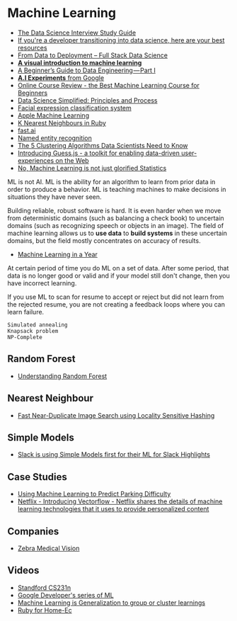 # Machine Learning

* [The Data Science Interview Study Guide](https://medium.com/better-programming/the-data-science-interview-study-guide-c3824cb76c2e)
* [If you're a developer transitioning into data science, here are your best resources](https://medium.freecodecamp.org/if-youre-a-developer-transitioning-into-data-science-here-are-your-best-resources-c31928b53cd1)
* [From Data to Deployment – Full Stack Data Science](http://engineering.indeedblog.com/talks/data-to-deployment/)
* [**A visual introduction to machine learning**](http://www.r2d3.us/visual-intro-to-machine-learning-part-1/)
* [A Beginner’s Guide to Data Engineering — Part I](https://medium.com/@rchang/a-beginners-guide-to-data-engineering-part-i-4227c5c457d7)
* [**A.I Experiments** from Google](https://aiexperiments.withgoogle.com/)
* [Online Course Review - the Best Machine Learning Course for Beginners](https://codeahoy.com/2017/01/19/online-course-review-the-best-machine-learning-course-for-beginners/)
* [Data Science Simplified: Principles and Process](https://becominghuman.ai/data-science-simplified-principles-and-process-b06304d63308)
* [Facial expression classification system](https://github.com/JostineHo/mememoji)
* [Apple Machine Learning](https://machinelearning.apple.com)
* [K Nearest Neighbours in Ruby](http://www.thagomizer.com/blog/2017/09/13/ml-basics-k-nearest-neighbors.html)
* [fast.ai](http://www.fast.ai/)
* [Named entity recognition](https://robots.thoughtbot.com/named-entity-recognition)
* [The 5 Clustering Algorithms Data Scientists Need to Know](https://towardsdatascience.com/the-5-clustering-algorithms-data-scientists-need-to-know-a36d136ef68)
* [Introducing Guess.js - a toolkit for enabling data-driven user-experiences on the Web](http://snip.ly/yi2nn#https://blog.mgechev.com/2018/05/09/introducing-guess-js-data-driven-user-experiences-web/)
* [No, Machine Learning is not just glorified Statistics](https://towardsdatascience.com/no-machine-learning-is-not-just-glorified-statistics-26d3952234e3)

ML is not AI. ML is the ability for an algorithm to learn from prior data in order to produce a behavior. ML is teaching machines to make decisions in situations they have never seen.

Building reliable, robust software is hard. It is even harder when we move from deterministic domains (such as balancing a check book) to uncertain domains (such as recognizing speech or objects in an image). The field of machine learning allows us to **use data** to **build systems** in these uncertain domains, but the field mostly concentrates on accuracy of results.

* [Machine Learning in a Year](https://medium.com/learning-new-stuff/machine-learning-in-a-year-cdb0b0ebd29c#.f6y40ny5p)

At certain period of time you do ML on a set of data. After some period, that data is no longer good or valid and if your model still don't change, then you have incorrect learning.

If you use ML to scan for resume to accept or reject but did not learn from the rejected resume, you are not creating a feedback loops where you can learn failure.

```
Simulated annealing
Knapsack problem
NP-Complete
```

## Random Forest

* [Understanding Random Forest](https://towardsdatascience.com/understanding-random-forest-58381e0602d2)

## Nearest Neighbour

* [Fast Near-Duplicate Image Search using Locality Sensitive Hashing](https://towardsdatascience.com/fast-near-duplicate-image-search-using-locality-sensitive-hashing-d4c16058efcb)

## Simple Models

* [Slack is using Simple Models first for their ML for Slack Highlights](https://homes.cs.washington.edu/~pedrod/papers/cacm12.pdf)

## Case Studies

* [Using Machine Learning to Predict Parking Difficulty](https://iot-for-all.com/using-machine-learning-to-predict-parking-difficulty-d0af0cd3b9a9#.qusfhp3j8)
* [Netflix - Introducing Vectorflow - Netflix shares the details of machine learning technologies that it uses to provide personalized content](https://medium.com/@NetflixTechBlog/introducing-vectorflow-fe10d7f126b8)

## Companies

* [Zebra Medical Vision](https://www.zebra-med.com/)

## Videos

* [Standford CS231n](https://www.youtube.com/watch?v=vT1JzLTH4G4&list=PLC1qU-LWwrF64f4QKQT-Vg5Wr4qEE1Zxk)
* [Google Developer's series of ML](https://www.youtube.com/watch?v=cKxRvEZd3Mw)
* [Machine Learning is Generalization to group or cluster learnings](https://www.youtube.com/watch?v=T1nFQ49TyeA)
* [Ruby for Home-Ec](https://www.youtube.com/watch?v=iosgoDJl8VY)

